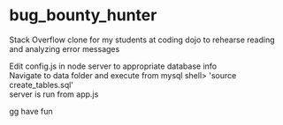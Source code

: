 # bug_bounty_hunter
Stack Overflow clone for my students at coding dojo to rehearse reading and analyzing error messages

Edit config.js in node server to appropriate database info  
Navigate to data folder and execute from mysql shell> 'source create_tables.sql'  
server is run from app.js  
  
gg have fun

